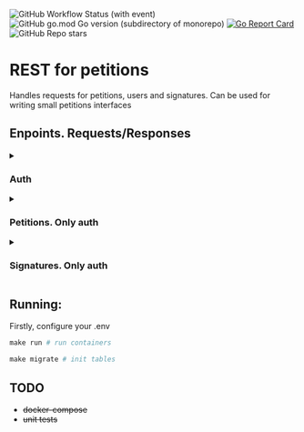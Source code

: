 
![GitHub Workflow Status (with event)](https://img.shields.io/github/actions/workflow/status/zardan4/petition-rest/linter.yml)
![GitHub go.mod Go version (subdirectory of monorepo)](https://img.shields.io/github/go-mod/go-version/zardan4/petition-rest)
[![Go Report Card](https://goreportcard.com/badge/github.com/zardan4/petition-rest)](https://goreportcard.com/report/github.com/zardan4/petition-rest)
![GitHub Repo stars](https://img.shields.io/github/stars/zardan4/petition-rest)

# REST for petitions
Handles requests for petitions, users and signatures. Can be used for writing small petitions interfaces
## Enpoints. Requests/Responses
<details>
<summary>
<h3>Auth</h3>
</summary>

#### POST /signup. Create new user
```go
CreateUser(user petitions.User) (int, error)
```
Request body
```json
{
    "name": "mark zuckerberg",
    "grade": "3",
    "password": "secretpassword123"
}
```
Response
```json
{
    "id": newUserId
}
```

<br>

#### POST /signin. Sign in as old user
```go
GetUserByName(name, password string) (petitions.User, error)
```
Request body
```json
{
    "name": "mark zuckerberg",
    "password": "secretpassword123"
}
```
Response
```json
{
    "token": usersJWT
}
```
</details>

<!-- petitions -->
<details>
<summary>
<h3>Petitions. Only auth</h3>
</summary>

#### GET /petitions. Get all petitions
```go
GetAllPetitions() ([]petitions.Petition, error)
```
Response
```json
{
    "data": [
        {
            "id": "id",
            "title": "title",
            "date": "date",
            "timeend": "timeend",
            "text": "text",
            "answer": "answer"
        }
    ]
}
```

<br>

#### POST /petitions. Create petition
```go
CreatePetition(title, text string, authorId int) (int, error)
```
Request body
```json
{
    "title": "title_example",
    "text": "text_example"
}
```
Response
```json
{
    "id": "id"
}
```

<br>

#### GET /petitions/{id}. Get petition by id
```go
GetPetition(petitionId int) (petitions.Petition, error)
```
Response
```json
{
    "id": "id",
    "title": "title",
    "date": "date",
    "timeend": "timeend",
    "text": "text",
    "answer": "answer"
}
```

<br>

#### PUT /petitions/{id}. Update petition by id
```go
UpdatePetition(petition petitions.UpdatePetitionInput, petitionId, userId int) error
```
Request body. Optional fields but at least one
```json
{
    "id": "id",
    "title": "title",
    "date": "date",
    "timeend": "timeend",
    "text": "text",
    "answer": "answer"
}
```
Response
```json
{
    "status": "ok"
}
```

<br>

#### DELETE /petitions/{id}. Delete petition by id
```go
DeletePetition(petitionId, userId int) error
```
Response
```json
{
    "status": "ok"
}
```

<br>

#### GET /petitions/{id}/signed. Get petition signed status by user
```go
CheckSignatorie(petitionId, userId int) (bool, error)
```
Response
```json
{
    "signed": bool
}
```
</details>

<!-- signatures -->
<details>
<summary>
<h3>Signatures. Only auth</h3>
</summary>

#### GET /petitions/{id}/subs. Get all signatures for petition
```go
GetAllSubs(petitionId int) ([]petitions.Sub, error)
```
Response
```json
{
    "data": [
        {
            "id": "id",
            "date": "date",
            "userId": "userId",
            "name": "username"
        }
    ]
}
```

<br>

#### POST /petitions/{id}/subs. Create signature for petition
```go
CreateSub(petitionId, userId int) (int, error)
```
Request body
```json
{}
```
Response
```json
{
    "id": "signatureId"
}
```

<br>

#### DELETE /petitions/{id}/subs. Delete signature for petition by user
```go
DeleteSub(subId, petitionId, userId int) error
```
Response
```json
{
    "status": "ok"
}
```
</details>

## Running:
Firstly, configure your .env
```makefile
make run # run containers
```
```makefile
make migrate # init tables
```
## TODO
- ~~docker-compose~~
- ~~unit tests~~
